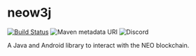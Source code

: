 # neow3j

[![Build Status](https://travis-ci.org/neow3j/neow3j.svg?branch=master)](https://travis-ci.org/neow3j/neow3j)
![Maven metadata URI](https://img.shields.io/maven-metadata/v/http/central.maven.org/maven2/io/neow3j/core/maven-metadata.xml.svg)
![Discord](https://img.shields.io/discord/382937847893590016?label=discord)

A Java and Android library to interact with the NEO blockchain.
